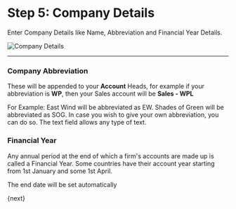 <!-- add-breadcrumbs -->
# Step 5: Company Details

Enter Company Details like Name, Abbreviation and Financial Year Details.

<img alt="Company Details" class="screenshot" src="/docs/assets/img/setup-wizard/step-4.png">

---

### Company Abbreviation

These will be appended to your **Account** Heads, for example if your abbreviation is **WP**, then your Sales account will be **Sales - WPL**

For Example: East Wind will be abbreviated as EW. Shades of Green will be abbreviated as SOG. In case you wish to give your own abbreviation, you can do so. The text field allows any type of text.

### Financial Year

Any annual period at the end of which a firm's accounts are made up is called a Financial Year. Some countries have their account year starting from 1st January and some 1st April.

The end date will be set automatically

{next}
